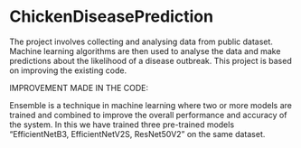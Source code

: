 # ChickenDiseasePrediction
The project involves collecting and analysing data from public dataset. Machine learning algorithms are then used to analyse the data and make predictions about the likelihood of a disease outbreak. This project is based on improving the existing code.

IMPROVEMENT MADE IN THE CODE:

Ensemble is a technique in machine learning where two or more models are trained and combined to improve the overall performance and accuracy of the system.
In this we have trained three pre-trained models “EfficientNetB3, EfficientNetV2S, ResNet50V2” on the same dataset.
